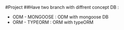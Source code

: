 #Project 
##Have two branch with diffrent concept DB :
* ODM - MONGOOSE : ODM with mongoose DB
* ORM - TYPEORM : ORM with typeORM
